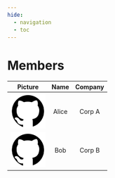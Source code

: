 ```yaml
---
hide:
  - navigation
  - toc
---
```


# Members

| Picture                                                 | Name  | Company |
|:-------------------------------------------------------:|:-----:|:-------:|
| <img src="../img/github-logo.png" alt="alice" width="80"/> | Alice | Corp A  |
| <img src="../img/github-logo.png" alt="bob" width="80"/>   | Bob   | Corp B  |
